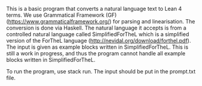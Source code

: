 This is a basic program that converts a natural language text to Lean 4 terms.
We use Grammatical Framework (GF) (https://www.grammaticalframework.org/) for parsing and linearisation.
The conversion is done via Haskell.
The natural language it accepts is from a controlled natural language called SimplifiedForTheL which is a simplified version of the ForTheL language (http://nevidal.org/download/forthel.pdf).
The input is given as example blocks written in SimplifiedForTheL.
This is still a work in progress, and thus the program cannot handle all example blocks written in SimplifiedForTheL.

To run the program, use stack run. The input should be put in the prompt.txt file.


